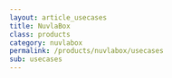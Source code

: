 ```yaml
---
layout: article_usecases
title: NuvlaBox
class: products
category: nuvlabox
permalink: /products/nuvlabox/usecases
sub: usecases
---
```


